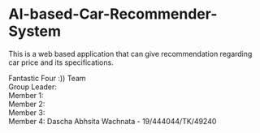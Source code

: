 # AI-based-Car-Recommender-System
This is a web based application that can give recommendation regarding car price and its specifications.<br/>

Fantastic Four :)) Team <br/>
Group Leader: <br/>
Member 1: <br/>
Member 2: <br/>
Member 3: <br/>
Member 4: Dascha Abhsita Wachnata - 19/444044/TK/49240<br/> 
